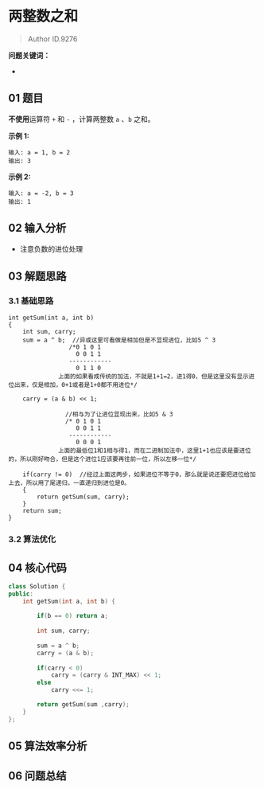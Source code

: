 # 两整数之和
> Author ID.9276 

**问题关键词：**

- 

## 01 题目

**不使用**运算符 `+` 和 `-` ，计算两整数 `a` 、`b` 之和。

**示例 1:**

```
输入: a = 1, b = 2
输出: 3
```

**示例 2:**

```
输入: a = -2, b = 3
输出: 1
```

## 02 输入分析

- 注意负数的进位处理

## 03 解题思路

### 3.1 基础思路

```
int getSum(int a, int b) 
{
    int sum, carry; 
    sum = a ^ b;  //异或这里可看做是相加但是不显现进位，比如5 ^ 3
                 /*0 1 0 1
                   0 0 1 1
                 ------------
                   0 1 1 0      
              上面的如果看成传统的加法，不就是1+1=2，进1得0，但是这里没有显示进位出来，仅是相加，0+1或者是1+0都不用进位*/
    
    carry = (a & b) << 1;
    
                //相与为了让进位显现出来，比如5 & 3
                /* 0 1 0 1
                   0 0 1 1
                 ------------
                   0 0 0 1
              上面的最低位1和1相与得1，而在二进制加法中，这里1+1也应该是要进位的，所以刚好吻合，但是这个进位1应该要再往前一位，所以左移一位*/
    
    if(carry != 0)  //经过上面这两步，如果进位不等于0，那么就是说还要把进位给加上去，所以用了尾递归，一直递归到进位是0。
    {
        return getSum(sum, carry);
    }
    return sum;
}
```

### 3.2 算法优化



## 04 核心代码

```c++
class Solution {
public:
    int getSum(int a, int b) {
        
        if(b == 0) return a;
        
        int sum, carry;
        
        sum = a ^ b;
        carry = (a & b);
        
        if(carry < 0)
            carry = (carry & INT_MAX) << 1;
        else
            carry <<= 1;

        return getSum(sum ,carry);
    }
};
```



## 05 算法效率分析



## 06 问题总结


